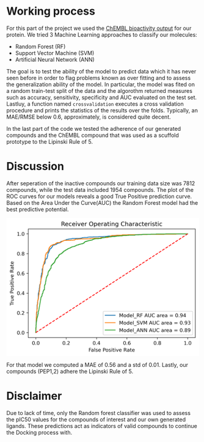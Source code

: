  # Working process

For this part of the project we used the [ChEMBL bioactivity output](https://www.ebi.ac.uk/chembl/g/#browse/activities/filter/target_chembl_id%3ACHEMBL204) for our protein. We tried 3 Machine Learning approaches to classify our molecules:

* Random Forest (RF)
* Support Vector Machine (SVM) 
* Artificial Neural Network (ANN)

The goal is to test the ability of the model to predict data which it has never seen  before in order to flag problems known as over fitting and to assess the generalization ability of the model. In particular, the model was fited on a random train-test split of the data and the algorothm returned measures such as accuracy, sensitivity, specificity and AUC evaluated on the test set. Lastluy, a function named `crossvalidation` executes a cross validation procedure and prints the statistics of the results over the folds. Typically, an MAE/RMSE below 0.6, approximately, is considered quite decent.

In the last part of the code we tested the adherence of our generated compounds and the ChEMBL compound that was used as a scuffold prototype to the Lipinski Rule of 5.

# Discussion

After seperation of the inactive compounds our training data size was 7812 compounds, while the test data included 1954 compounds. The plot of the ROC curves for our models reveals a good True Positive prediction curve. Based on the Area Under the Curve(AUC) the Random Forest model had the best predictive potential.

<div align="center">
<img width="600" img align="center" alt="image" src="https://github.com/pantmarag/PEP_project/blob/5988792d606854ebd532508fe523af01afad9d16/Machine%20Learning%20Model/roc_auc.png" >
</div>

For that model we computed a MAE of 0.56 	and a std  of 0.01.
Lastly, our compounds (PEP1,2) adhere the Lipinski Rule of 5.

# Disclaimer

Due to lack of time, only the Random forest classifier was used to assess the pIC50 values for the compounds of interest and our own generated ligands. These predictions act as indicators of valid compounds to continue the Docking process with.
